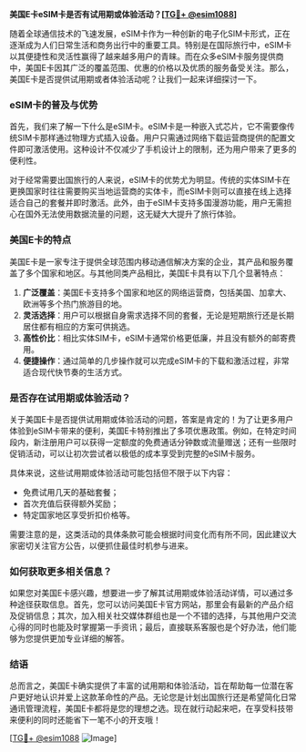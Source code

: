 **美国E卡eSIM卡是否有试用期或体验活动？[[TG💪+ @esim1088](https://t.me/s/esim1088)]**

随着全球通信技术的飞速发展，eSIM卡作为一种创新的电子化SIM卡形式，正在逐渐成为人们日常生活和商务出行中的重要工具。特别是在国际旅行中，eSIM卡以其便捷性和灵活性赢得了越来越多用户的青睐。而在众多eSIM卡服务提供商中，美国E卡因其广泛的覆盖范围、优惠的价格以及优质的服务备受关注。那么，美国E卡是否提供试用期或者体验活动呢？让我们一起来详细探讨一下。

### eSIM卡的普及与优势

首先，我们来了解一下什么是eSIM卡。eSIM卡是一种嵌入式芯片，它不需要像传统SIM卡那样通过物理方式插入设备。用户只需通过网络下载运营商提供的配置文件即可激活使用。这种设计不仅减少了手机设计上的限制，还为用户带来了更多的便利性。

对于经常需要出国旅行的人来说，eSIM卡的优势尤为明显。传统的实体SIM卡在更换国家时往往需要购买当地运营商的实体卡，而eSIM卡则可以直接在线上选择适合自己的套餐并即时激活。此外，由于eSIM卡支持多国漫游功能，用户无需担心在国外无法使用数据流量的问题，这无疑大大提升了旅行体验。

### 美国E卡的特点

美国E卡是一家专注于提供全球范围内移动通信解决方案的企业，其产品和服务覆盖了多个国家和地区。与其他同类产品相比，美国E卡具有以下几个显著特点：

1. **广泛覆盖**：美国E卡支持多个国家和地区的网络运营商，包括美国、加拿大、欧洲等多个热门旅游目的地。
2. **灵活选择**：用户可以根据自身需求选择不同的套餐，无论是短期旅行还是长期居住都有相应的方案可供挑选。
3. **高性价比**：相比实体SIM卡，eSIM卡通常价格更低廉，并且没有额外的邮寄费用。
4. **便捷操作**：通过简单的几步操作就可以完成eSIM卡的下载和激活过程，非常适合现代快节奏的生活方式。

### 是否存在试用期或体验活动？

关于美国E卡是否提供试用期或体验活动的问题，答案是肯定的！为了让更多用户体验到eSIM卡带来的便利，美国E卡特别推出了多项优惠政策。例如，在特定时间段内，新注册用户可以获得一定额度的免费通话分钟数或流量赠送；还有一些限时促销活动，可以让初次尝试者以极低的成本享受到完整的eSIM卡服务。

具体来说，这些试用期或体验活动可能包括但不限于以下内容：
- 免费试用几天的基础套餐；
- 首次充值后获得额外奖励；
- 特定国家地区享受折扣价格等。

需要注意的是，这类活动的具体条款可能会根据时间变化而有所不同，因此建议大家密切关注官方公告，以便抓住最佳时机参与进来。

### 如何获取更多相关信息？

如果您对美国E卡感兴趣，想要进一步了解其试用期或体验活动详情，可以通过多种途径获取信息。首先，您可以访问美国E卡官方网站，那里会有最新的产品介绍及促销信息；其次，加入相关社交媒体群组也是一个不错的选择，与其他用户交流心得的同时也能及时掌握第一手资讯；最后，直接联系客服也是个好办法，他们能够为您提供更加专业详细的解答。

### 结语

总而言之，美国E卡确实提供了丰富的试用期和体验活动，旨在帮助每一位潜在客户更好地认识并爱上这款革命性的产品。无论您是计划出国旅行还是希望简化日常通讯管理流程，美国E卡都将是您的理想之选。现在就行动起来吧，在享受科技带来便利的同时还能省下一笔不小的开支哦！

[[TG💪+ @esim1088](https://t.me/s/esim1088) ![Image](https://i.postimg.cc/4NQfJmqS/Snipaste-2025-05-13-00-14-12.png)]